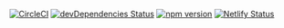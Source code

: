 [![CircleCI](https://circleci.com/gh/geotrev/undernet/tree/master.svg?style=svg)](https://circleci.com/gh/geotrev/undernet/tree/master) [![devDependencies Status](https://david-dm.org/geotrev/undernet/dev-status.svg)](https://david-dm.org/geotrev/undernet?type=dev) [![npm version](https://badge.fury.io/js/undernet.svg)](https://badge.fury.io/js/undernet) [![Netlify Status](https://api.netlify.com/api/v1/badges/b895bcd0-9455-4818-a94b-8d33e5907517/deploy-status)](https://app.netlify.com/sites/undernet-prod/deploys)
